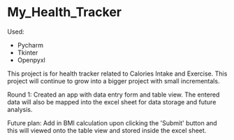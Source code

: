 # My_Health_Tracker

Used: 
- Pycharm
- Tkinter
- Openpyxl

This project is for health tracker related to Calories Intake and Exercise. This project will continue to grow into a bigger project with small incrementals. 

Round 1: Created an app with data entry form and table view. The entered data will also be mapped into the excel sheet for data storage and future analysis. 

Future plan: Add in BMI calculation upon clicking the 'Submit' button and this will viewed onto the table view and stored inside the excel sheet. 
